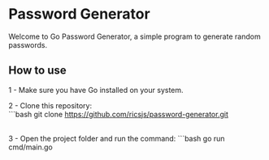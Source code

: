 # Password Generator

Welcome to Go Password Generator, a simple program to generate random passwords.

## How to use

1 - Make sure you have Go installed on your system.<br>

2 - Clone this repository:<br>
    ```bash
    git clone https://github.com/ricsjs/password-generator.git

<br>
3 - Open the project folder and run the command: 
    ```bash
    go run cmd/main.go